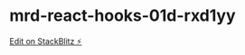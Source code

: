# mrd-react-hooks-01d-rxd1yy

[Edit on StackBlitz ⚡️](https://stackblitz.com/edit/mrd-react-hooks-01d-rxd1yy)